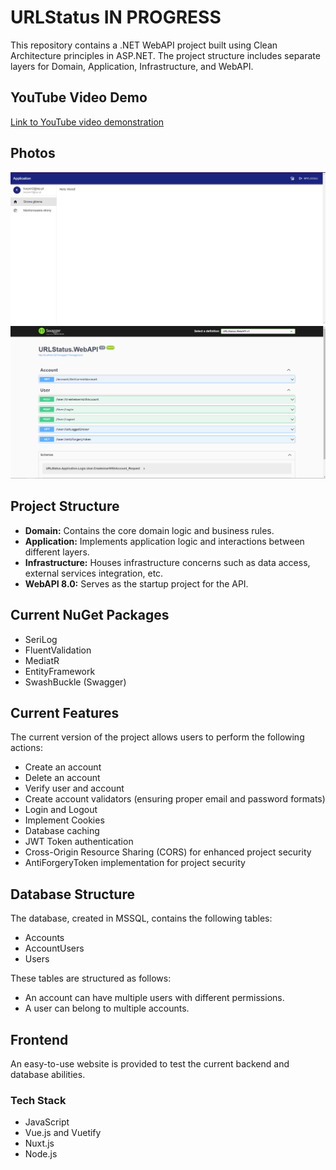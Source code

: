 # URLStatus IN PROGRESS

This repository contains a .NET WebAPI project built using Clean Architecture principles in ASP.NET. The project structure includes separate layers for Domain, Application, Infrastructure, and WebAPI. 
## YouTube Video Demo
[Link to YouTube video demonstration](https://www.youtube.com/watch?v=VY9EDWgiCeA)  <!-- Replace "#" with the actual YouTube link -->

## Photos
![Screenshot 1](Photos/screenshot1.png)
![Screenshot 2](Photos/screenshot2.png)


## Project Structure
- **Domain:** Contains the core domain logic and business rules.
- **Application:** Implements application logic and interactions between different layers.
- **Infrastructure:** Houses infrastructure concerns such as data access, external services integration, etc.
- **WebAPI 8.0:** Serves as the startup project for the API.

## Current NuGet Packages
- SeriLog
- FluentValidation
- MediatR
- EntityFramework
- SwashBuckle (Swagger)

## Current Features
The current version of the project allows users to perform the following actions:
- Create an account
- Delete an account
- Verify user and account
- Create account validators (ensuring proper email and password formats)
- Login and Logout
- Implement Cookies
- Database caching
- JWT Token authentication
- Cross-Origin Resource Sharing (CORS) for enhanced project security
- AntiForgeryToken implementation for project security

## Database Structure
The database, created in MSSQL, contains the following tables:
- Accounts
- AccountUsers
- Users

These tables are structured as follows:
- An account can have multiple users with different permissions.
- A user can belong to multiple accounts.

## Frontend
An easy-to-use website is provided to test the current backend and database abilities.

### Tech Stack
- JavaScript
- Vue.js and Vuetify
- Nuxt.js
- Node.js





